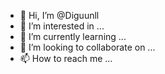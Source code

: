 - 👋 Hi, I’m @Diguunll
- 👀 I’m interested in ...
- 🌱 I’m currently learning ...
- 💞️ I’m looking to collaborate on ...
- 📫 How to reach me ...

<!---
Diguunll/Diguunll is a ✨ special ✨ repository because its `README.md` (this file) appears on your GitHub profile.
You can click the Preview link to take a look at your changes.
--->
